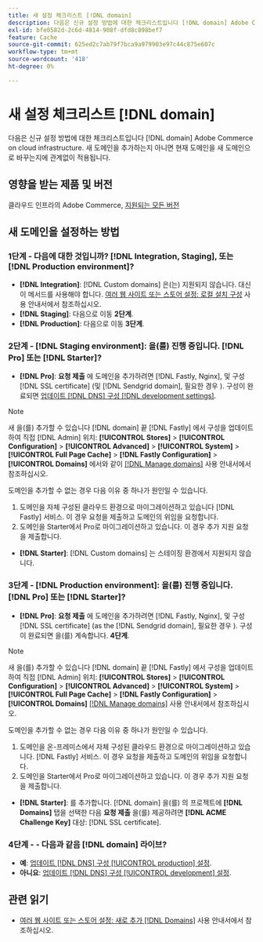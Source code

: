 ```yaml
---
title: 새 설정 체크리스트 [!DNL domain]
description: 다음은 신규 설정 방법에 대한 체크리스트입니다 [!DNL domain] Adobe Commerce on cloud infrastructure.
exl-id: bfe0582d-2c6d-4814-908f-dfd8c898bef7
feature: Cache
source-git-commit: 625ed2c7ab79f7bca9a979903e97c44c875e607c
workflow-type: tm+mt
source-wordcount: '418'
ht-degree: 0%

---
```


# 새 설정 체크리스트 [!DNL domain]

다음은 신규 설정 방법에 대한 체크리스트입니다 [!DNL domain] Adobe Commerce on cloud infrastructure. 새 도메인을 추가하는지 아니면 현재 도메인을 새 도메인으로 바꾸는지에 관계없이 적용됩니다.

## 영향을 받는 제품 및 버전

클라우드 인프라의 Adobe Commerce, [지원되는 모든 버전](https://www.adobe.com/content/dam/cc/en/legal/terms/enterprise/pdfs/Adobe-Commerce-Software-Lifecycle-Policy.pdf)

## 새 도메인을 설정하는 방법

### 1단계 - 다음에 대한 것입니까? [!DNL Integration, Staging], 또는 [!DNL Production environment]?

* **[!DNL Integration]**: [!DNL Custom domains] 은(는) 지원되지 않습니다. 대신 이 메서드를 사용해야 합니다. [여러 웹 사이트 또는 스토어 설정: 로컬 설치 구성](https://experienceleague.adobe.com/docs/commerce-cloud-service/user-guide/configure-store/multiple-sites.html#add-new-domains) 사용 안내서에서 참조하십시오.
* **[!DNL Staging]**: 다음으로 이동 **2단계**.
* **[!DNL Production]**: 다음으로 이동 **3단계**.

### 2단계 - [!DNL Staging environment]: 을(를) 진행 중입니다. [!DNL Pro] 또는 [!DNL Starter]?

* **[!DNL Pro]**: **요청 제출** 에 도메인을 추가하려면 [!DNL Fastly, Nginx], 및 구성 [!DNL SSL certificate] (및 [!DNL Sendgrid domain], 필요한 경우 ). 구성이 완료되면 [업데이트 [!DNL DNS] 구성 [!DNL development settings]](https://experienceleague.adobe.com/docs/commerce-cloud-service/user-guide/cdn/setup-fastly/fastly-configuration.html#update-dns-configuration-with-development-settings).

>[!NOTE]
>
>새 을(를) 추가할 수 있습니다 [!DNL domain] 끝 [!DNL Fastly] 에서 구성을 업데이트하여 직접 [!DNL Admin] 위치: **[!UICONTROL Stores]** > **[!UICONTROL Configuration]** > **[!UICONTROL Advanced]** > **[!UICONTROL System]** > **[!UICONTROL Full Page Cache]** > **[!DNL Fastly Configuration]** > **[!UICONTROL Domains]** 에서와 같이 [[!DNL Manage domains]](https://experienceleague.adobe.com/docs/commerce-cloud-service/user-guide/cdn/setup-fastly/fastly-custom-cache-configuration.html#manage-domains) 사용 안내서에서 참조하십시오.
>
>도메인을 추가할 수 없는 경우 다음 이유 중 하나가 원인일 수 있습니다.
>
>1. 도메인을 자체 구성된 클라우드 환경으로 마이그레이션하고 있습니다 [!DNL Fastly] 서비스. 이 경우 요청을 제출하고 도메인의 위임을 요청합니다.
>1. 도메인을 Starter에서 Pro로 마이그레이션하고 있습니다. 이 경우 추가 지원 요청을 제출합니다.

* **[!DNL Starter]**: [!DNL Custom domains] 는 스테이징 환경에서 지원되지 않습니다.

### 3단계 - [!DNL Production environment]: 을(를) 진행 중입니다. [!DNL Pro] 또는 [!DNL Starter]?

* **[!DNL Pro]**: **요청 제출** 에 도메인을 추가하려면 [!DNL Fastly, Nginx], 및 구성 [!DNL SSL certificate] (as the [!DNL Sendgrid domain], 필요한 경우 ). 구성이 완료되면 을(를) 계속합니다. **4단계**.

>[!NOTE]
>
>새 을(를) 추가할 수 있습니다 [!DNL domain] 끝 [!DNL Fastly] 에서 구성을 업데이트하여 직접 [!DNL Admin] 위치: **[!UICONTROL Stores]** > **[!UICONTROL Configuration]** > **[!UICONTROL Advanced]** > **[!UICONTROL System]** > **[!UICONTROL Full Page Cache]** > **[!DNL Fastly Configuration]** > **[!UICONTROL Domains]** [[!DNL Manage domains]](https://experienceleague.adobe.com/docs/commerce-cloud-service/user-guide/cdn/setup-fastly/fastly-custom-cache-configuration.html#manage-domains) 사용 안내서에서 참조하십시오.
>
>
>도메인을 추가할 수 없는 경우 다음 이유 중 하나가 원인일 수 있습니다.
>
>1. 도메인을 온-프레미스에서 자체 구성된 클라우드 환경으로 마이그레이션하고 있습니다. [!DNL Fastly] 서비스. 이 경우 요청을 제출하고 도메인의 위임을 요청합니다.
>1. 도메인을 Starter에서 Pro로 마이그레이션하고 있습니다. 이 경우 추가 지원 요청을 제출합니다.

* **[!DNL Starter]**: 를 추가합니다. [!DNL domain] 을(를) 의 프로젝트에 **[!DNL Domains]** 탭을 선택한 다음 **요청 제출** 을(를) 제공하려면 **[!DNL ACME Challenge Key]** 대상: [!DNL SSL certificate].

### 4단계 - - 다음과 같음 [!DNL domain] 라이브?

* **예**: [업데이트 [!DNL DNS] 구성 [!UICONTROL production] 설정](https://experienceleague.adobe.com/docs/commerce-cloud-service/user-guide/launch/checklist.html#update-dns-configuration-with-production-settings).
* **아니요**: [업데이트 [!DNL DNS] 구성 [!UICONTROL development] 설정](https://experienceleague.adobe.com/docs/commerce-cloud-service/user-guide/cdn/setup-fastly/fastly-configuration.html#update-dns-configuration-with-development-settings).

## 관련 읽기

* [여러 웹 사이트 또는 스토어 설정: 새로 추가 [!DNL Domains]](https://experienceleague.adobe.com/docs/commerce-cloud-service/user-guide/configure-store/multiple-sites.html#add-new-domains) 사용 안내서에서 참조하십시오.
